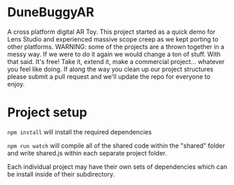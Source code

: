 # DuneBuggyAR
A cross platform digital AR Toy. This project started as a quick demo for Lens Studio and experienced massive scope creep as we kept porting to other platforms. WARNING: some of the projects are a thrown together in a messy way. If we were to do it again we would change a ton of stuff. With that said. It's free! Take it, extend it, make a commercial project... whatever you feel like doing. If along the way you clean up our project structures please submit a pull request and we'll update the repo for everyone to enjoy.

# Project setup

`npm install` will install the required dependencies

`npm run watch` will compile all of the shared code within the "shared" folder and write shared.js within each separate project folder.

Each individual project may have their own sets of dependencies which can be install inside of their subdirectory.
